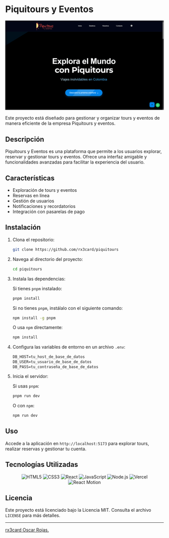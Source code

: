 # Piquitours y Eventos

![Portada](./public/preview.webp)

Este proyecto está diseñado para gestionar y organizar tours y eventos de manera eficiente de la empresa Piquitours y eventos.

## Descripción

Piquitours y Eventos es una plataforma que permite a los usuarios explorar, reservar y gestionar tours y eventos. Ofrece una interfaz amigable y funcionalidades avanzadas para facilitar la experiencia del usuario.

## Características

- Exploración de tours y eventos
- Reservas en línea
- Gestión de usuarios
- Notificaciones y recordatorios
- Integración con pasarelas de pago

## Instalación

1. Clona el repositorio:

   ```bash
   git clone https://github.com/rx3card/piquitours
   ```

2. Navega al directorio del proyecto:

   ```bash
   cd piquitours
   ```

3. Instala las dependencias:

   Si tienes `pnpm` instalado:

   ```bash
   pnpm install
   ```

   Si no tienes `pnpm`, instálalo con el siguiente comando:

   ```bash
   npm install -g pnpm
   ```

   O usa `npm` directamente:

   ```bash
   npm install
   ```

4. Configura las variables de entorno en un archivo `.env`:

   ```env
   DB_HOST=tu_host_de_base_de_datos
   DB_USER=tu_usuario_de_base_de_datos
   DB_PASS=tu_contraseña_de_base_de_datos
   ```

5. Inicia el servidor:

   Si usas `pnpm`:

   ```bash
   pnpm run dev
   ```

   O con `npm`:

   ```bash
   npm run dev
   ```

## Uso

Accede a la aplicación en `http://localhost:5173` para explorar tours, realizar reservas y gestionar tu cuenta.

## Tecnologías Utilizadas

<p align="center">
  <img src="https://img.shields.io/badge/-HTML5-E34F26?logo=html5&logoColor=white&style=flat-square" alt="HTML5">
  <img src="https://img.shields.io/badge/-CSS3-1572B6?logo=css3&logoColor=white&style=flat-square" alt="CSS3">
  <img src="https://img.shields.io/badge/-React-61DAFB?logo=react&logoColor=white&style=flat-square" alt="React">
  <img src="https://img.shields.io/badge/-JavaScript-F7DF1E?logo=javascript&logoColor=black&style=flat-square" alt="JavaScript">
  <img src="https://img.shields.io/badge/-Node.js-339933?logo=node.js&logoColor=white&style=flat-square" alt="Node.js">
  <!-- <img src="https://img.shields.io/badge/-TypeScript-3178C6?logo=typescript&logoColor=white&style=flat-square" alt="TypeScript"> -->
  <!-- <img src="https://img.shields.io/badge/-Express-000000?logo=express&logoColor=white&style=flat-square" alt="Express"> -->
  <!-- <img src="https://img.shields.io/badge/-PostgreSQL-336791?logo=postgresql&logoColor=white&style=flat-square" alt="PostgreSQL"> -->
  <!-- <img src="https://img.shields.io/badge/-Tailwind%20CSS-06B6D4?logo=tailwindcss&logoColor=white&style=flat-square" alt="Tailwind CSS"> -->
  <!-- <img src="https://img.shields.io/badge/-Redux-764ABC?logo=redux&logoColor=white&style=flat-square" alt="Redux"> -->
  <!-- <img src="https://img.shields.io/badge/-JWT-000000?logo=jsonwebtokens&logoColor=white&style=flat-square" alt="JWT"> -->
  <!-- <img src="https://img.shields.io/badge/-Docker-2496ED?logo=docker&logoColor=white&style=flat-square" alt="Docker"> -->
  <img src="https://img.shields.io/badge/-Vercel-000000?logo=vercel&logoColor=white&style=flat-square" alt="Vercel">
  <img src="https://img.shields.io/badge/-React%20Motion-61DAFB?logo=react&logoColor=white&style=flat-square" alt="React Motion">
</p>

## Licencia

Este proyecto está licenciado bajo la Licencia MIT. Consulta el archivo `LICENSE` para más detalles.

---

<a href='https://github.com/rx3card'>rx3card Oscar Rojas.</a>
